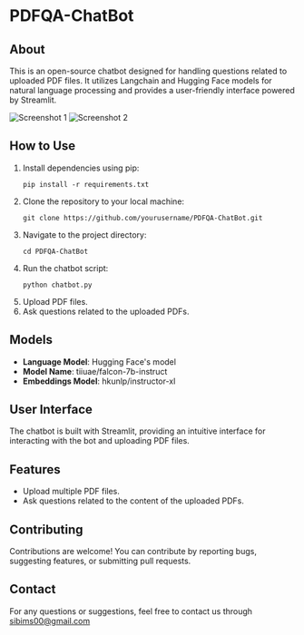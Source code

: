 # PDFQA-ChatBot

## About
This is an open-source chatbot designed for handling questions related to uploaded PDF files. It utilizes Langchain and Hugging Face models for natural language processing and provides a user-friendly interface powered by Streamlit.

![Screenshot 1](/path/to/screenshot1.png)
![Screenshot 2](/path/to/screenshot2.png)

## How to Use
1. Install dependencies using pip:
    ```
    pip install -r requirements.txt
    ```
2. Clone the repository to your local machine:
    ```
    git clone https://github.com/yourusername/PDFQA-ChatBot.git
    ```
3. Navigate to the project directory:
    ```
    cd PDFQA-ChatBot
    ```
4. Run the chatbot script:
    ```
    python chatbot.py
    ```
5. Upload PDF files.
6. Ask questions related to the uploaded PDFs.

## Models
- **Language Model**: Hugging Face's model
- **Model Name**: tiiuae/falcon-7b-instruct
- **Embeddings Model**: hkunlp/instructor-xl

## User Interface
The chatbot is built with Streamlit, providing an intuitive interface for interacting with the bot and uploading PDF files.

## Features
- Upload multiple PDF files.
- Ask questions related to the content of the uploaded PDFs.

## Contributing
Contributions are welcome! You can contribute by reporting bugs, suggesting features, or submitting pull requests.

## Contact
For any questions or suggestions, feel free to contact us through sibims00@gmail.com
